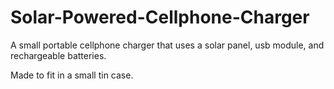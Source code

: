 # Solar-Powered-Cellphone-Charger
A small portable cellphone charger that uses a solar panel, usb module, and rechargeable batteries.

Made to fit in a small tin case.
